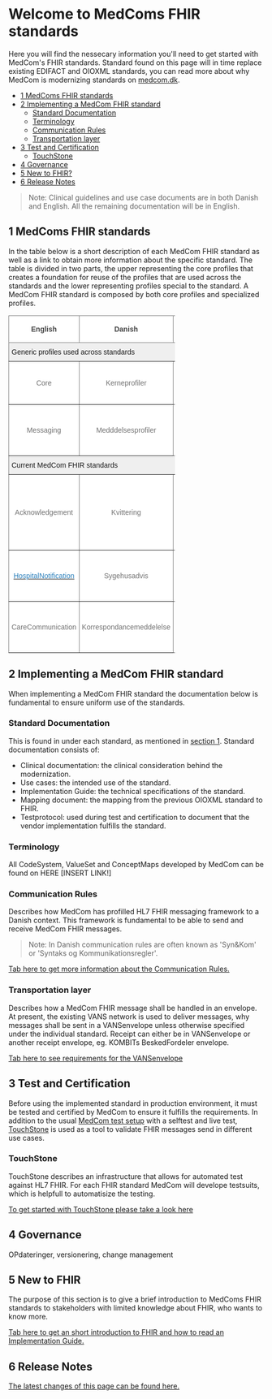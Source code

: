 # Welcome to MedComs FHIR standards

Here you will find the nessecary information you'll need to get started with MedCom's FHIR standards. Standard found on this page will in time replace existing EDIFACT and OIOXML standards, you can read more about why MedCom is modernizing standards on [medcom.dk](https://www.medcom.dk/). 

- [1 MedComs FHIR standards](#1-medcoms-fhir-standards)
- [2 Implementing a MedCom FHIR standard](#2-implementing-a-medcom-fhir-standard)
  * [Standard Documentation](#standard-documentation)
  * [Terminology](#terminology)
  * [Communication Rules](#communication-rules)
  * [Transportation layer](#transportation-layer)
- [3 Test and Certification](#3-test-and-certification)
  * [TouchStone](#touchstone)
- [4 Governance](#4-governance)
- [5 New to FHIR?](#5-new-to-fhir)
- [6 Release Notes](#6-release-notes)

> Note: Clinical guidelines and use case documents are in both Danish and English. All the remaining documentation will be in English.

## 1 MedComs FHIR standards

In the table below is a short description of each MedCom FHIR standard as well as a link to obtain more information about the specific standard. The table is divided in two parts, the upper representing the core profiles that creates a foundation for reuse of the profiles that are used across the standards and the lower representing profiles special to the standard. A MedCom FHIR standard is composed by both core profiles and specialized profiles. 

<style type="text/css">
.tg  {border-collapse:collapse;border-spacing:0;max-width:65%;}
.tg td{border-color:black;border-style:solid;border-width:1px;font-family:Arial, sans-serif;font-size:14px;
  overflow:hidden;padding:10px 5px;word-break:normal;}
.tg th{border-color:black;border-style:solid;border-width:1px;font-family:Arial, sans-serif;font-size:14px;
  font-weight:normal;overflow:hidden;padding:10px 5px;word-break:normal;}
.tg .tg-life{background-color:#FFF;border-color:inherit;color:#727272;text-align:center;vertical-align:middle}
.tg .tg-yapu{background-color:#FFF;border-color:inherit;color:#444;font-weight:bold;text-align:center;vertical-align:middle}
.tg .tg-etep{background-color:#FFF;border-color:#656565;color:#727272;text-align:left;vertical-align:middle}
.tg .tg-b8lo{background-color:#FFF;border-color:inherit;color:#444;font-weight:bold;text-align:left;vertical-align:middle}
.tg .tg-0lax{text-align:left;vertical-align:top}
.tg .tg-y698{background-color:#efefef;border-color:inherit;text-align:left;vertical-align:top}
.tg .tg-2bev{border-color:#656565;text-align:left;vertical-align:top}
.tg .tg-xlqk{background-color:#FFF;border-color:inherit;color:#267CB9;text-align:center;vertical-align:middle}
</style>
<table class="tg">
<thead>
  <tr>
    <th class="tg-yapu"><span style="color:#444">English</span></th>
    <th class="tg-yapu"><span style="color:#444">Danish</span></th>
    <th class="tg-b8lo"><span style="color:#444">Short description</span></th>
    <th class="tg-0lax"><span style="font-weight:bold">Replaces</span></th>
  </tr>
</thead>
<tbody>
  <tr>
    <td class="tg-y698" colspan="4">Generic profiles used across standards</td>
  </tr>
  <tr>
    <td class="tg-life">Core</td>
    <td class="tg-life">Kerneprofiler</td>
    <td class="tg-etep">Core profiles that are static and used across standards.</td>
    <td class="tg-2bev"></td>
  </tr>
  <tr>
    <td class="tg-life">Messaging</td>
    <td class="tg-life">Medddelsesprofiler</td>
    <td class="tg-etep">Messaging profiles used across all messaging-based standards.</td>
    <td class="tg-2bev"></td>
  </tr>
  <tr>
    <td class="tg-y698" colspan="4">Current MedCom FHIR standards</td>
  </tr>
  <tr>
    <td class="tg-life">Acknowledgement</td>
    <td class="tg-life">Kvittering</td>
    <td class="tg-etep">When a message is received an acknowledgement message shall be returned to the sender, stating if the message was received properly.</td>
    <td class="tg-2bev"></td>
  </tr>
  <tr>
    <td class="tg-xlqk"><a href="https://tmsmedcom.github.io/GitHubPagesTest/"><span style="text-decoration:none;color:#267CB9">HospitalNotification</span></a></td>
    <td class="tg-life">Sygehusadvis</td>
    <td class="tg-etep">Used to inform municipalities about hospitalization of a patient</td>
    <td class="tg-2bev">XDIS17 <br>XDIS20</td>
  </tr>
  <tr>
    <td class="tg-life">CareCommunication</td>
    <td class="tg-life">Korrespondancemeddelelse</td>
    <td class="tg-etep">Used in all parts of the Danish health care sector to communicate between parties.</td>
    <td class="tg-2bev">XDIS91</td>
  </tr>
</tbody>
</table>

## 2 Implementing a MedCom FHIR standard

When implementing a MedCom FHIR standard the documentation below is fundamental to ensure uniform use of the standards. 

### Standard Documentation

This is found in under each standard, as mentioned in [section 1](#1-medcoms-fhir-messaging-standards). Standard documentation consists of: 
* Clinical documentation: the clinical consideration behind the modernization.
* Use cases: the intended use of the standard.
* Implementation Guide: the technical specifications of the standard.
* Mapping document: the mapping from the previous OIOXML standard to FHIR.
* Testprotocol: used during test and certification to document that the vendor implementation fulfills the standard. 

### Terminology

All CodeSystem, ValueSet and ConceptMaps developed by MedCom can be found on HERE [INSERT LINK!]

### Communication Rules

Describes how MedCom has profilled HL7 FHIR messaging framework to a Danish context. This framework is fundamental to be able to send and receive MedCom FHIR messages.

> Note: In Danish communication rules are often known as 'Syn&Kom' or 'Syntaks og Kommunikationsregler'. 

<a href="https://medcomdk.github.io/MedCom-FHIR-Communication/" target="_blank">Tab here to get more information about the Communication Rules.</a>

### Transportation layer

Describes how a MedCom FHIR message shall be handled in an envelope. At present, the existing VANS network is used to deliver messages, why messages shall be sent in a VANSenvelope unless otherwise specified under the individual standard. Receipt can either be in VANSenvelope or another receipt envelope, eg. KOMBITs BeskedFordeler envelope. 

[Tab here to see requirements for the VANSenvelope](assets/documents/MedCom_FHIR-messages_and_enclosing_envelope.md)

## 3 Test and Certification

Before using the implemented standard in production environment, it must be tested and certified by MedCom to ensure it fulfills the requirements. In addition to the usual <a href="https://www.medcom.dk/standarder/testcenter" target="_blank">MedCom test setup</a> with a selftest and live test, <a href="https://touchstone.aegis.net/touchstone/" target="_blank">TouchStone</a> is used as a tool to validate FHIR messages send in different use cases.

### TouchStone

TouchStone describes an infrastructure that allows for automated test against HL7 FHIR. For each FHIR standard MedCom will develope testsuits, which is helpfull to automatisize the testing.

[To get started with TouchStone please take a look here](assets/documents/TouchStoneGettingStarted.md)


## 4 Governance 

OPdateringer, versionering, change management

## 5 New to FHIR

The purpose of this section is to give a brief introduction to MedComs FHIR standards to stakeholders with limited knowledge about FHIR, who wants to know more.

[Tab here to get an short introduction to FHIR and how to read an Implementation Guide.](assets/documents/NewToFHIR.md)

## 6 Release Notes

[The latest changes of this page can be found here.](assets/documents/ReleaseNotes.md)
